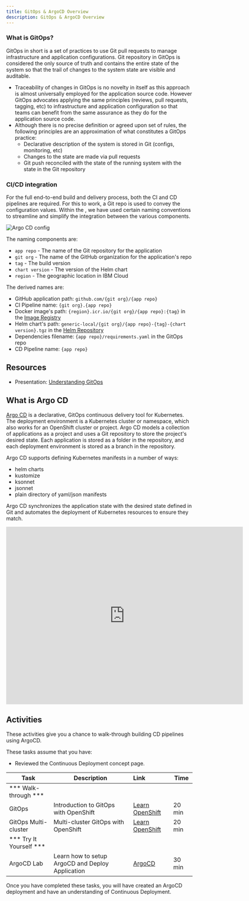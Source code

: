```yaml
---
title: GitOps & ArgoCD Overview
description: GitOps & ArgoCD Overview
---
```

<!--- cSpell:ignore ICPA openshiftconsole Theia userid toolset crwexposeservice gradlew bluemix ocinstall Mico crwopenlink crwopenapp swaggerui gitpat gituser  buildconfig yourproject wireframe devenvsetup viewapp crwopenlink  atemplatized rtifactoryurlsetup Kata Koda configmap Katacoda checksetup cndp katacoda checksetup Linespace igccli regcred REPLACEME Tavis pipelinerun openshiftcluster invokecloudshell cloudnative sampleapp bwoolf hotspots multicloud pipelinerun Sricharan taskrun Vadapalli Rossel REPLACEME cloudnativesampleapp artifactoryuntar untar Hotspot devtoolsservices Piyum Zonooz Farr Kamal Arora Laszewski  Roadmap roadmap Istio Packt buildpacks automatable ksonnet jsonnet targetport podsiks SIGTERM SIGKILL minikube apiserver multitenant kubelet multizone Burstable checksetup handson  stockbffnode codepatterns devenvsetup newwindow preconfigured cloudantcredentials apikey Indexyaml classname  errorcondition tektonpipeline gradlew gitsecret viewapp cloudantgitpodscreen crwopenlink cdply crwopenapp -->


### What is GitOps?
GitOps in short is a set of practices to use Git pull requests to manage infrastructure and application configurations. Git repository in GitOps is considered the only source of truth and contains the entire state of the system so that the trail of changes to the system state are visible and auditable.

- Traceability of changes in GitOps is no novelty in itself as this approach is almost universally employed for the application source code. However GitOps advocates applying the same principles (reviews, pull requests, tagging, etc) to infrastructure and application
configuration so that teams can benefit from the same assurance as they do for the application source code.
- Although there is no precise definition or agreed upon set of rules, the following principles are an approximation of what constitutes a GitOps practice:
  - Declarative description of the system is stored in Git (configs, monitoring, etc)
  - Changes to the state are made via pull requests
  - Git push reconciled with the state of the running system with the state in the Git repository


### CI/CD integration

For the full end-to-end build and delivery process, both the CI and CD pipelines are required. For this to work, a Git repo is used to convey the configuration values. Within the <Globals name="env" />, we have used certain naming conventions to streamline and simplify the integration between the various components.

![Argo CD config](images/CI_CD-pipelines.png)

The naming components are:
- `app repo` - The name of the Git repository for the application
- `git org` - The name of the GitHub organization for the application's repo
- `tag` - The build version
- `chart version` - The version of the Helm chart
- `region` - The geographic location in IBM Cloud

The derived names are:
- GitHub application path: `github.com/{git org}/{app repo}`
- CI Pipeline name: `{git org}.{app repo}`
- Docker image's path: `{region}.icr.io/{git org}/{app repo}:{tag}` in the [Image Registry](/guides/image-registry)
- Helm chart's path: `generic-local/{git org}/{app repo}-{tag}-{chart version}.tgz` in the [Helm Repository](/guides/artifact-management)
- Dependencies filename: `{app repo}/requirements.yaml` in the GitOps repo
- CD Pipeline name: `{app repo}`

## Resources

- Presentation: [Understanding GitOps](/slides/05-Understanding-GitOps.pdf)

## What is Argo CD

[Argo CD](https://argoproj.github.io/argo-cd/) is a declarative, GitOps continuous delivery tool for Kubernetes. The deployment environment is a Kubernetes cluster or namespace, which also works for an OpenShift cluster or project. Argo CD models a collection of applications as a project and uses a Git repository to store the project's desired state. Each application is stored as a folder in the repository, and each deployment environment is stored as a branch in the repository.

Argo CD supports defining Kubernetes manifests in a number of ways:
- helm charts
- kustomize
- ksonnet
- jsonnet
- plain directory of yaml/json manifests

Argo CD synchronizes the application state with the desired state defined in Git and automates the deployment of Kubernetes resources to ensure they match.

<iframe width="640" height="480" src="https://www.youtube.com/embed/KJzgwJrY-mE" frameborder="0" allow="accelerometer; autoplay; encrypted-media; gyroscope; picture-in-picture" allowfullscreen></iframe>

## Activities

These activities give you a chance to walk-through building CD pipelines using ArgoCD.

These tasks assume that you have:
 - Reviewed the Continuous Deployment concept page.

| Task                            | Description         | Link        | Time    |
| --------------------------------| ------------------  |:----------- |---------|
| *** Walk-through ***                         |         |         |     |
| GitOps | Introduction to GitOps with OpenShift | [Learn OpenShift](https://learn.openshift.com/introduction/gitops-introduction/) | 20 min |
| GitOps Multi-cluster | Multi-cluster GitOps with OpenShift | [Learn OpenShift](https://learn.openshift.com/introduction/gitops-multicluster/) | 20 min |
| *** Try It Yourself ***                         |         |         |     |
| ArgoCD Lab | Learn how to setup ArgoCD and Deploy Application | [ArgoCD](../../concepts/continuous-delivery/activities/) | 30 min |



Once you have completed these tasks, you will have created an ArgoCD deployment and have an understanding of Continuous Deployment.

